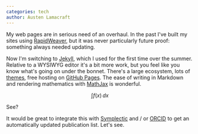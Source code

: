 ```yaml
---
categories: tech
author: Austen Lamacraft
---
```


My web pages are in serious need of an overhaul. In the past I've built my sites using [RapidWeaver](https://www.realmacsoftware.com/rapidweaver/), but it was never particularly future proof: something always needed updating.

Now I'm switching to [Jekyll](https://jekyllrb.com), which I used for the first time over the summer. Relative to a WYSIWYG editor it's a bit more work, but you feel like you know what's going on under the bonnet. There's a large ecosystem, lots of [themes](http://themes.jekyllrc.org), free hosting on [GitHub Pages](https://pages.github.com). The ease of writing in Markdown and rendering mathematics with [MathJax](https://www.mathjax.org) is wonderful.

$$
\int f(x)\,dx
$$

See?

It would be great to integrate this with [Symplectic](https://symplectic.admin.cam.ac.uk) and / or [ORCID](http://orcid.org) to get an automatically updated publication list. Let's see.
